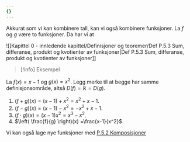```yaml
---
{}
---
```

Akkurat som vi kan kombinere tall, kan vi også kombinere funksjoner. La $f$ og $g$ være to funksjoner. Da har vi at

![[Kapittel 0 - innledende kapittel/Definisjoner og teoremer/Def P.5.3 Sum, differanse, produkt og kvotienter av funksjoner|Def P.5.3 Sum, differanse, produkt og kvotienter av funksjoner]]

> [!info] Eksempel 
> 

La $f(x) =x-1$ og $g(x) = x^2$. Legg merke til at begge har samme definisjonsområde, altså $D(f) = \mathbb{R} = D(g).$

1. $(f+g)(x)=(x-1) + x^2 = x^2+x-1$.
2. $(f-g)(x) = (x-1)-x^2 = -x^2+x-1$.
3. $(f\cdot g)(x)=(x-1)x^2 =x^3-x^2$.
4. $\left( \frac{f}{g} \right)(x) =\frac{x-1}{x^2}$.

Vi kan også lage nye funksjoner med [P.5.2 Komposisjoner](Kapittel%200%20-%20innledende%20kapittel/P.5.2%20Komposisjoner.md)
